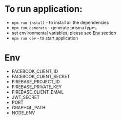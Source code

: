 # To run application:

- `npm run install` - to install all the dependencies
- `npm run generate` - generate prisma types
- set environmental variables, please see [Env](#Env) section
- `npm run dev` - to start application

# Env
 - FACEBOOK_CLIENT_ID
 - FACEBOOK_CLIENT_SECRET
 - FIREBASE_PROJECT_ID
 - FIREBASE_PRIVATE_KEY
 - FIREBASE_CLIENT_EMAIL
 - JWT_SECRET
 - PORT
 - GRAPHQL_PATH
 - NODE_ENV
